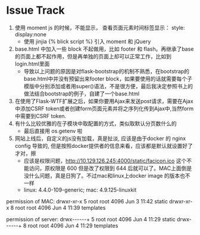 # Issue Track

1. 使用 moment js 的时候，不能显示， 查看页面元素时间标签显示： style: display:none
    * 使用 jinjia {% blick script %} 引入 moment 和 jQuery
1. base.html 中加入一些 block 不起做用，比如 footer 和 flash。再继承了base 的页面上都不起作用，但是再单独的页面上却可以正常工作，比如到login.html里面
    * 导致以上问题的原因是对flask-bootstrap的机制不熟悉，在bootstrap的base.html中并没有预留出来footer block，如果要使用的话就需要每个子模版中分别添加或者用super()语法，不是很方便，最后我决定参照书上的做法结合bootstrap的例子，自建了一个base.html
1. 在使用了Flask-WTF扩展之后，如果你要用Ajax来发送post请求，需要在Ajax中添加CSRF token或者创建form页面元素并将之序列化传到Ajax中,当然form中需要到CSRF token.
1. 有什么比较优雅的在子模块中取配置的方式，类似取默认分页数什么的
    * 最后直接用 os.getenv 啦
1. 网站上线后，自定义的js没有加载，真是扯淡, 应该是由于docker 的 nginx config 导致的, 但是按照docker提供者的信息来看，应该都是默认就设置好了才对，擦
    * 应该是权限问题，http://10.129.126.245:4000/static/facicon.ico 这个不能访问，原权限是 600 但是改了权限到 644 后就可以了。MAC上面倒是没什么问题，真是日狗了。不过mac和linux上docker image 的版本也不一样
    * linux: 4.4.0-109-generic; mac: 4.9.125-linuxkit

permission of MAC: 
drwxr-xr-x 5 root root   4096 Jun  3 11:42 static
drwxr-xr-x 8 root root   4096 Jun  4 11:39 templates

permission of server:
drwx------+  5 root root   4096 Jun  4 11:29 static
drwx------+  8 root root   4096 Jun  4 11:29 templates